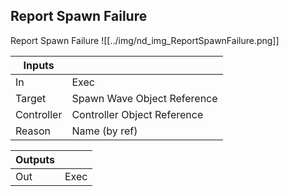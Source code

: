 ## Report Spawn Failure
Report Spawn Failure
![[../img/nd_img_ReportSpawnFailure.png]]

|Inputs||
|--|--|
| In | Exec |
| Target | Spawn Wave Object Reference |
| Controller | Controller Object Reference |
| Reason | Name (by ref) |

|Outputs||
|--|--|
| Out | Exec |
